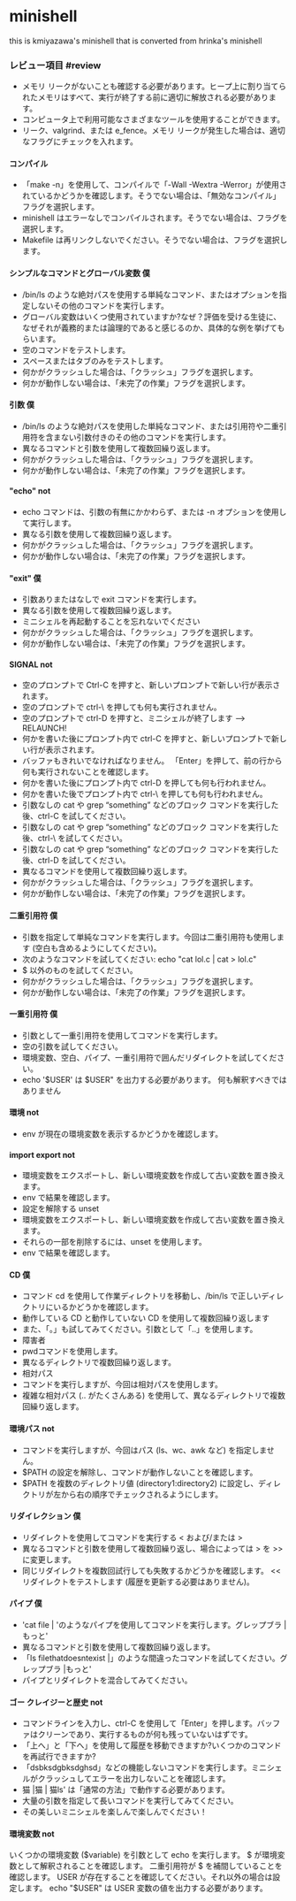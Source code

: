 # minishell  
this is kmiyazawa's minishell that is converted from hrinka's minishell

### レビュー項目 #review
- メモリ リークがないことも確認する必要があります。ヒープ上に割り当てられたメモリはすべて、実行が終了する前に適切に解放される必要があります。
- コンピュータ上で利用可能なさまざまなツールを使用することができます。
- リーク、valgrind、または e_fence。メモリ リークが発生した場合は、適切なフラグにチェックを入れます。
#### コンパイル
- 「make -n」を使用して、コンパイルで「-Wall -Wextra -Werror」が使用されているかどうかを確認します。そうでない場合は、「無効なコンパイル」フラグを選択します。
- minishell はエラーなしでコンパイルされます。そうでない場合は、フラグを選択します。
- Makefile は再リンクしないでください。そうでない場合は、フラグを選択します。
#### シンプルなコマンドとグローバル変数 僕
- /bin/ls のような絶対パスを使用する単純なコマンド、またはオプションを指定しないその他のコマンドを実行します。
- グローバル変数はいくつ使用されていますか?なぜ？評価を受ける生徒に、なぜそれが義務的または論理的であると感じるのか、具体的な例を挙げてもらいます。
- 空のコマンドをテストします。
- スペースまたはタブのみをテストします。
- 何かがクラッシュした場合は、「クラッシュ」フラグを選択します。
- 何かが動作しない場合は、「未完了の作業」フラグを選択します。
#### 引数  僕
- /bin/ls のような絶対パスを使用した単純なコマンド、または引用符や二重引用符を含まない引数付きのその他のコマンドを実行します。
- 異なるコマンドと引数を使用して複数回繰り返します。
- 何かがクラッシュした場合は、「クラッシュ」フラグを選択します。
- 何かが動作しない場合は、「未完了の作業」フラグを選択します。


#### "echo" not
- echo コマンドは、引数の有無にかかわらず、または -n オプションを使用して実行します。
- 異なる引数を使用して複数回繰り返します。
- 何かがクラッシュした場合は、「クラッシュ」フラグを選択します。
- 何かが動作しない場合は、「未完了の作業」フラグを選択します。

#### "exit" 僕
- 引数ありまたはなしで exit コマンドを実行します。
- 異なる引数を使用して複数回繰り返します。
- ミニシェルを再起動することを忘れないでください
- 何かがクラッシュした場合は、「クラッシュ」フラグを選択します。
- 何かが動作しない場合は、「未完了の作業」フラグを選択します。

#### SIGNAL not
- 空のプロンプトで Ctrl-C を押すと、新しいプロンプトで新しい行が表示されます。
- 空のプロンプトで ctrl-\ を押しても何も実行されません。
- 空のプロンプトで ctrl-D を押すと、ミニシェルが終了します --> RELAUNCH!
- 何かを書いた後にプロンプ​​ト内で ctrl-C を押すと、新しいプロンプトで新しい行が表示されます。
- バッファもきれいでなければなりません。 「Enter」を押して、前の行から何も実行されないことを確認します。
- 何かを書いた後にプロンプ​​ト内で ctrl-D を押しても何も行われません。
- 何かを書いた後でプロンプト内で ctrl-\ を押しても何も行われません。
- 引数なしの cat や grep “something” などのブロック コマンドを実行した後、ctrl-C を試してください。
- 引数なしの cat や grep “something” などのブロック コマンドを実行した後、ctrl-\ を試してください。
- 引数なしの cat や grep “something” などのブロック コマンドを実行した後、ctrl-D を試してください。
- 異なるコマンドを使用して複数回繰り返します。
- 何かがクラッシュした場合は、「クラッシュ」フラグを選択します。
- 何かが動作しない場合は、「未完了の作業」フラグを選択します。
#### 二重引用符 僕
- 引数を指定して単純なコマンドを実行します。今回は二重引用符も使用します (空白も含めるようにしてください)。
- 次のようなコマンドを試してください: echo "cat lol.c | cat > lol.c"
- $ 以外のものを試してください。
- 何かがクラッシュした場合は、「クラッシュ」フラグを選択します。
- 何かが動作しない場合は、「未完了の作業」フラグを選択します。

#### 一重引用符 僕
- 引数として一重引用符を使用してコマンドを実行します。
- 空の引数を試してください。
- 環境変数、空白、パイプ、一重引用符で囲んだリダイレクトを試してください。
- echo '$USER' は $USER" を出力する必要があります。
何も解釈すべきではありません

#### 環境 not
- env が現在の環境変数を表示するかどうかを確認します。

#### import export not
- 環境変数をエクスポートし、新しい環境変数を作成して古い変数を置き換えます。
- env で結果を確認します。
- 設定を解除する unset
- 環境変数をエクスポートし、新しい環境変数を作成して古い変数を置き換えます。
- それらの一部を削除するには、unset を使用します。
- env で結果を確認します。


#### CD 僕
- コマンド cd を使用して作業ディレクトリを移動し、/bin/ls で正しいディレクトリにいるかどうかを確認します。
- 動作している CD と動作していない CD を使用して複数回繰り返します
- また、「。」も試してみてください。引数として「..」を使用します。
- 障害者
- pwdコマンドを使用します。
- 異なるディレクトリで複数回繰り返します。
- 相対パス
- コマンドを実行しますが、今回は相対パスを使用します。
- 複雑な相対パス (.. がたくさんある) を使用して、異なるディレクトリで複数回繰り返します。

#### 環境パス not
- コマンドを実行しますが、今回はパス (ls、wc、awk など) を指定しません。
- $PATH の設定を解除し、コマンドが動作しないことを確認します。
- $PATH を複数のディレクトリ値 (directory1:directory2) に設定し、ディレクトリが左から右の順序でチェックされるようにします。

#### リダイレクション 僕
- リダイレクトを使用してコマンドを実行する < および/または >
- 異なるコマンドと引数を使用して複数回繰り返し、場合によっては > を >> に変更します。
- 同じリダイレクトを複数回試行しても失敗するかどうかを確認します。
<< リダイレクトをテストします (履歴を更新する必要はありません)。
#### パイプ 僕
- 'cat file | 'のようなパイプを使用してコマンドを実行します。グレップブラ |もっと'
- 異なるコマンドと引数を使用して複数回繰り返します。
- 「ls filethatdoesntexist |」のような間違ったコマンドを試してください。グレップブラ |もっと'
- パイプとリダイレクトを混合してみてください。

#### ゴー クレイジーと歴史 not
- コマンドラインを入力し、ctrl-C を使用して「Enter」を押します。バッファはクリーンであり、実行するものが何も残っていないはずです。
- 「上へ」と「下へ」を使用して履歴を移動できますか?いくつかのコマンドを再試行できますか?
- 「dsbksdgbksdghsd」などの機能しないコマンドを実行します。ミニシェルがクラッシュしてエラーを出力しないことを確認します。
- 猫 |猫 | 猫ls' は「通常の方法」で動作する必要があります。
- 大量の引数を指定して長いコマンドを実行してみてください。
- その美しいミニシェルを楽しんで楽しんでください！


#### 環境変数 not
いくつかの環境変数 ($variable) を引数として echo を実行します。
$ が環境変数として解釈されることを確認します。
二重引用符が $ を補間していることを確認します。
USER が存在することを確認してください。それ以外の場合は設定します。
echo "$USER" は USER 変数の値を出力する必要があります。

